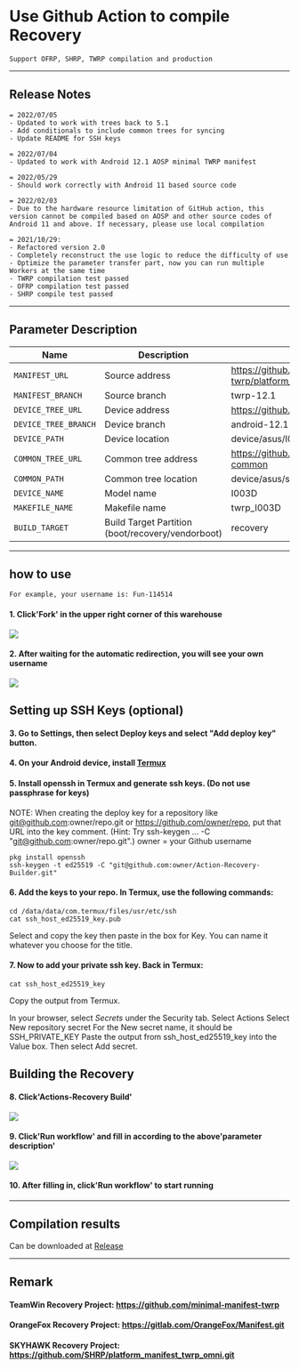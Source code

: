 # Use Github Action to compile Recovery
```
Support OFRP, SHRP, TWRP compilation and production
```
---

## Release Notes
```
= 2022/07/05
- Updated to work with trees back to 5.1
- Add conditionals to include common trees for syncing
- Update README for SSH keys

= 2022/07/04
- Updated to work with Android 12.1 AOSP minimal TWRP manifest

= 2022/05/29
- Should work correctly with Android 11 based source code

= 2022/02/03
- Due to the hardware resource limitation of GitHub action, this version cannot be compiled based on AOSP and other source codes of Android 11 and above. If necessary, please use local compilation

= 2021/10/29: 
- Refactored version 2.0
- Completely reconstruct the use logic to reduce the difficulty of use
- Optimize the parameter transfer part, now you can run multiple Workers at the same time
- TWRP compilation test passed
- OFRP compilation test passed
- SHRP compile test passed
```

-----

## Parameter Description

| Name | Description | Example |
| ------------ | -------------------- | ------------ |
| `MANIFEST_URL` | Source address | https://github.com/minimal-manifest-twrp/platform_manifest_twrp_aosp.git |
| `MANIFEST_BRANCH` | Source branch | twrp-12.1 |
| `DEVICE_TREE_URL` | Device address | https://github.com/TeamWin/android_device_asus_I003D |
| `DEVICE_TREE_BRANCH` | Device branch | android-12.1 |
| `DEVICE_PATH` | Device location | device/asus/I003D |
| `COMMON_TREE_URL` | Common tree address | https://github.com/TeamWin/android_device_asus_sm8250-common |
| `COMMON_PATH` | Common tree location | device/asus/sm8250-common |
| `DEVICE_NAME` | Model name | I003D |
| `MAKEFILE_NAME` | Makefile name | twrp_I003D |
| `BUILD_TARGET` | Build Target Partition (boot/recovery/vendorboot) | recovery |

-----

## how to use
```
For example, your username is: Fun-114514
```
#### 1. Click'Fork' in the upper right corner of this warehouse
![](https://i.bmp.ovh/imgs/2021/10/6b6ed9f29e732372.png)
#### 2. After waiting for the automatic redirection, you will see your own username
![](https://i.bmp.ovh/imgs/2021/10/66cfe324c0ebb69b.png)

## Setting up SSH Keys (optional)
#### 3. Go to Settings, then select Deploy keys and select "Add deploy key" button.

#### 4. On your Android device, install [Termux](https://github.com/termux/termux-app/releases)

#### 5. Install openssh in Termux and generate ssh keys. (Do not use passphrase for keys)
NOTE: When creating the deploy key for a repository like git@github.com:owner/repo.git or https://github.com/owner/repo, put that URL into the key comment. (Hint: Try ssh-keygen ... -C "git@github.com:owner/repo.git".)
owner = your Github username
```
pkg install openssh
ssh-keygen -t ed25519 -C "git@github.com:owner/Action-Recovery-Builder.git"
```
#### 6. Add the keys to your repo. In Termux, use the following commands:
```
cd /data/data/com.termux/files/usr/etc/ssh
cat ssh_host_ed25519_key.pub
```
  Select and copy the key then paste in the box for Key.
  You can name it whatever you choose for the title.

#### 7. Now to add your private ssh key. Back in Termux:
```
cat ssh_host_ed25519_key
```
   Copy the output from Termux.

   In your browser, select *Secrets* under the Security tab.
   Select Actions
   Select New repository secret
   For the New secret name, it should be SSH_PRIVATE_KEY
   Paste the output from ssh_host_ed25519_key into the Value box.
   Then select Add secret.

## Building the Recovery
#### 8. Click'Actions-Recovery Build'
![](https://i.bmp.ovh/imgs/2021/10/23896d1b66292047.png)
#### 9. Click'Run workflow' and fill in according to the above'parameter description'
![](https://i.bmp.ovh/imgs/2021/10/9cb7871267cf2f53.png)
#### 10. After filling in, click'Run workflow' to start running

-----

## Compilation results
Can be downloaded at [Release](../../releases)

-----
## Remark

#### TeamWin Recovery Project: https://github.com/minimal-manifest-twrp
#### OrangeFox Recovery Project: https://gitlab.com/OrangeFox/Manifest.git
#### SKYHAWK Recovery Project: https://github.com/SHRP/platform_manifest_twrp_omni.git
